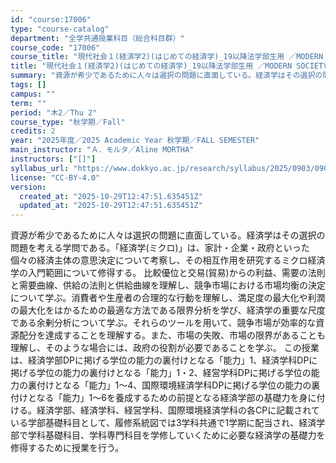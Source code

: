 ```yaml
---
id: "course:17006"
type: "course-catalog"
department: "全学共通授業科目（総合科目群）"
course_code: "17006"
course_title: "現代社会１(経済学2)(はじめての経済学)_19以降法学部生用 ／MODERN SOCIETY1(ECONOMICS 2)(ECONOMICS FOR BEGINNERS)"
title: "現代社会１(経済学2)(はじめての経済学)_19以降法学部生用 ／MODERN SOCIETY1(ECONOMICS 2)(ECONOMICS FOR BEGINNERS)"
summary: "資源が希少であるために人々は選択の問題に直面している。経済学はその選択の問題を考える学問である。「経済学(ミクロ)」は、家計・企業・政府といった個々の経済主体の意思決定について考察し、その相互作用を研究するミクロ経済学の入門範囲について修得…"
tags: []
campus: ""
term: ""
period: "木2／Thu 2"
course_type: "秋学期／Fall"
credits: 2
year: "2025年度／2025 Academic Year 秋学期／FALL SEMESTER"
main_instructor: "Ａ．モルタ／Aline MORTHA"
instructors: ["[]"]
syllabus_url: "https://www.dokkyo.ac.jp/research/syllabus/2025/0903/0903_17006_ja_JP.html"
license: "CC-BY-4.0"
version:
  created_at: "2025-10-29T12:47:51.635451Z"
  updated_at: "2025-10-29T12:47:51.635451Z"
---
```

資源が希少であるために人々は選択の問題に直面している。経済学はその選択の問題を考える学問である。「経済学(ミクロ)」は、家計・企業・政府といった個々の経済主体の意思決定について考察し、その相互作用を研究するミクロ経済学の入門範囲について修得する。 比較優位と交易(貿易)からの利益、需要の法則と需要曲線、供給の法則と供給曲線を理解し、競争市場における市場均衡の決定について学ぶ。消費者や生産者の合理的な行動を理解し、満足度の最大化や利潤の最大化をはかるための最適な方法である限界分析を学び、経済学の重要な尺度である余剰分析について学ぶ。それらのツールを用いて、競争市場が効率的な資源配分を達成することを理解する。また、市場の失敗、市場の限界があることも理解し、そのような場合には、政府の役割が必要であることを学ぶ。 この授業は、経済学部DPに掲げる学位の能力の裏付けとなる「能力」1、経済学科DPに掲げる学位の能力の裏付けとなる「能力」1・2、経営学科DPに掲げる学位の能力の裏付けとなる「能力」1～4、国際環境経済学科DPに掲げる学位の能力の裏付けとなる「能力」1～6を養成するための前提となる経済学部の基礎力を身に付ける。経済学部、経済学科、経営学科、国際環境経済学科の各CPに記載されている学部基礎科目として、履修系統図では3学科共通で1学期に配当され、経済学部で学科基礎科目、学科専門科目を学修していくために必要な経済学の基礎力を修得するために授業を行う。
